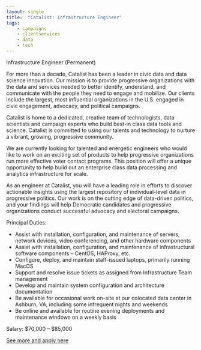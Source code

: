 ```yaml
---
layout: single
title:  "Catalist: Infrastructure Engineer"
tags: 
    - campaigns
    - clientservices
    - data
    - tech
---
```


Infrastructure Engineer (Permanent)


For more than a decade, Catalist has been a leader in civic data and data science innovation. Our mission is to provide progressive organizations with the data and services needed to better identify, understand, and communicate with the people they need to engage and mobilize. Our clients include the largest, most influential organizations in the U.S. engaged in civic engagement, advocacy, and political campaigns.

Catalist is home to a dedicated, creative team of technologists, data scientists and campaign experts who build best-in class data tools and science. Catalist is committed to using our talents and technology to nurture a vibrant, growing, progressive community. 


We are currently looking for talented and energetic engineers who would like to work on an exciting set of products to help progressive organizations run more effective voter contact programs. This position will offer a unique opportunity to help build out an enterprise class data processing and analytics infrastructure for scale. 


As an engineer at Catalist, you will have a leading role in efforts to discover actionable insights using the largest repository of individual-level data in progressive politics. Our work is on the cutting edge of data-driven politics, and your findings will help Democratic candidates and progressive organizations conduct successful advocacy and electoral campaigns.


Principal Duties:
* Assist with installation, configuration, and maintenance of servers, network devices, video conferencing, and other hardware components
* Assist with installation, configuration, and maintenance of infrastructural software components – CentOS, HAProxy, etc.
* Configure, deploy, and maintain staff-issued laptops, primarily running MacOS
* Support and resolve issue tickets as assigned from Infrastructure Team management
* Develop and maintain system configuration and architecture documentation
* Be available for occasional work on-site at our colocated data center in Ashburn, VA, including some infrequent nights and weekends
* Be online and available for routine evening deployments and maintenance windows on a weekly basis


Salary: $70,000 – $85,000


[See more and apply here](https://www.catalist.us/about/careers/infrastructure-engineer/)
